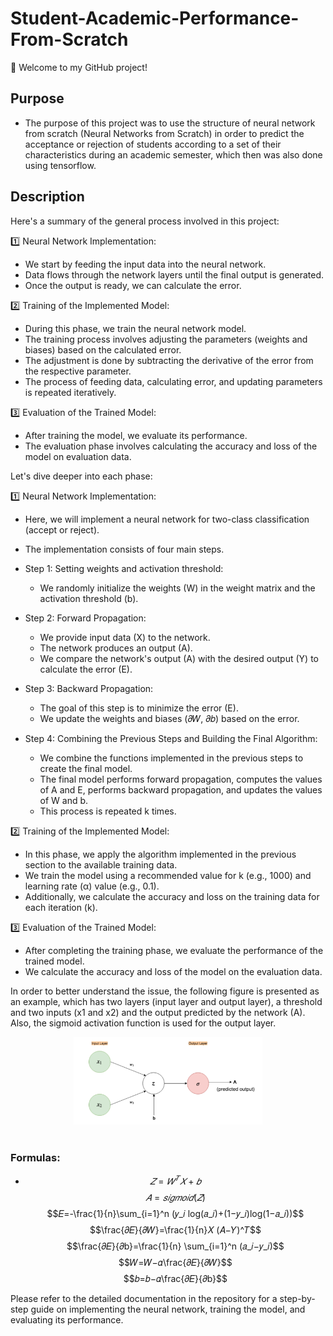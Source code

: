 # Student-Academic-Performance-From-Scratch

👋 Welcome to my GitHub project!

## Purpose
- The purpose of this project was to use the structure of neural network from scratch (Neural Networks from Scratch) in order to predict the acceptance or rejection of students according to a set of their characteristics during an academic semester, which then was also done using tensorflow.

## Description
Here's a summary of the general process involved in this project: </br>

1️⃣ Neural Network Implementation:
   - We start by feeding the input data into the neural network.
   - Data flows through the network layers until the final output is generated.
   - Once the output is ready, we can calculate the error.

2️⃣ Training of the Implemented Model:
   - During this phase, we train the neural network model.
   - The training process involves adjusting the parameters (weights and biases) based on the calculated error.
   - The adjustment is done by subtracting the derivative of the error from the respective parameter.
   - The process of feeding data, calculating error, and updating parameters is repeated iteratively.

3️⃣ Evaluation of the Trained Model:
   - After training the model, we evaluate its performance.
   - The evaluation phase involves calculating the accuracy and loss of the model on evaluation data.

Let's dive deeper into each phase: </br>

1️⃣ Neural Network Implementation:
   - Here, we will implement a neural network for two-class classification (accept or reject).
   - The implementation consists of four main steps.

   - Step 1: Setting weights and activation threshold:
     - We randomly initialize the weights (W) in the weight matrix and the activation threshold (b).

   - Step 2: Forward Propagation:
     - We provide input data (X) to the network.
     - The network produces an output (A).
     - We compare the network's output (A) with the desired output (Y) to calculate the error (E).

   - Step 3: Backward Propagation:
     - The goal of this step is to minimize the error (E).
     - We update the weights and biases (𝜕𝑊, 𝜕𝑏) based on the error.

   - Step 4: Combining the Previous Steps and Building the Final Algorithm:
     - We combine the functions implemented in the previous steps to create the final model.
     - The final model performs forward propagation, computes the values of A and E, performs backward propagation, and updates the values of W and b.
     - This process is repeated k times.

2️⃣ Training of the Implemented Model:
   - In this phase, we apply the algorithm implemented in the previous section to the available training data.
   - We train the model using a recommended value for k (e.g., 1000) and learning rate (α) value (e.g., 0.1).
   - Additionally, we calculate the accuracy and loss on the training data for each iteration (k).

3️⃣ Evaluation of the Trained Model:
   - After completing the training phase, we evaluate the performance of the trained model.
   - We calculate the accuracy and loss of the model on the evaluation data.

In order to better understand the issue, the following figure is presented as an example, which has two layers (input layer and output layer), a threshold and two inputs (x1 and x2) and the output predicted by the network (A). Also, the sigmoid activation function is used for the output layer. </br>

<div align="center"><img src="https://github.com/HosnawHb/Student-Academic-Performance-From-Scratch/blob/main/NN.png?raw=true"width="60%"/></div> </br >

### Formulas:
  - $$𝑍=𝑊^𝑇 𝑋+𝑏$$
  $$𝐴=𝑠𝑖𝑔𝑚𝑜𝑖𝑑(𝑍)$$
  $$𝐸=-\frac{1}{n}\sum_{i=1}^n (𝑦_𝑖 log(𝑎_𝑖)+(1−𝑦_𝑖)log(1−𝑎_𝑖))$$
  $$\frac{𝜕𝐸}{𝜕𝑊}=\frac{1}{n}𝑋 (𝐴−𝑌)^𝑇$$
  $$\frac{𝜕𝐸}{𝜕b}=\frac{1}{n} \sum_{i=1}^n (𝑎_𝑖−𝑦_𝑖)$$
  $$𝑊=𝑊−𝛼\frac{𝜕𝐸}{𝜕𝑊}$$
  $$𝑏=𝑏−𝛼\frac{𝜕𝐸}{𝜕b}$$


Please refer to the detailed documentation in the repository for a step-by-step guide on implementing the neural network, training the model, and evaluating its performance.








